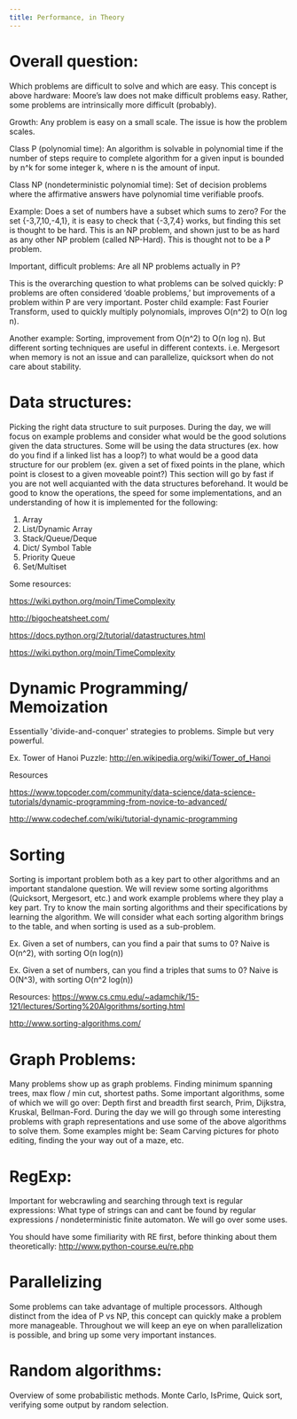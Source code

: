 ```yaml
---
title: Performance, in Theory
---
```


# Overall question: 
Which problems are difficult to solve and which are easy.
This concept is above hardware: Moore’s law does not make difficult problems easy. Rather, some problems are intrinsically more difficult (probably).

Growth: Any problem is easy on a small scale. The issue is how the problem scales.

Class P (polynomial time): An algorithm is solvable in polynomial time if the number of steps require to complete algorithm for a given input is bounded by n^k for some integer k, where n is the amount of input.

Class NP (nondeterministic polynomial time): Set of decision problems where the affirmative answers have polynomial time verifiable proofs.

Example:  Does a set of numbers have a subset which sums to zero? For the set {-3,7,10,-4,1}, it is easy to check that {-3,7,4} works, but finding this set is thought to be hard. This is an NP problem, and shown just to be as hard as any other NP problem (called NP-Hard). This is thought not to be a P problem.

Important, difficult problems: Are all NP problems actually in P?

This is the overarching question to what problems can be solved quickly: P problems are often considered ‘doable problems,’ but improvements of a problem within P are very important. Poster child example: Fast Fourier Transform, used to quickly multiply polynomials, improves O(n^2) to O(n log n). 

Another example: Sorting, improvement from O(n^2) to O(n log n). But different sorting techniques are useful in different contexts. i.e. Mergesort when memory is not an issue and can parallelize, quicksort when do not care about stability.



# Data structures: 
Picking the right data structure to suit purposes. During the day, we will focus on example problems and consider what would be the good solutions given the data structures. Some will be using the data structures (ex. how do you find if a linked list has a loop?) to what would be a good data structure for our problem (ex. given a set of fixed points in the plane, which point is closest to a given moveable point?) This section will go by fast if you are not well acquianted with the data structures beforehand. It would be good to know the operations, the speed for some implementations, and an understanding of how it is implemented for the following:

1. Array
2. List/Dynamic Array
3. Stack/Queue/Deque
4. Dict/ Symbol Table
5. Priority Queue
6. Set/Multiset

Some resources:

https://wiki.python.org/moin/TimeComplexity

http://bigocheatsheet.com/

https://docs.python.org/2/tutorial/datastructures.html

https://wiki.python.org/moin/TimeComplexity



# Dynamic Programming/ Memoization

Essentially 'divide-and-conquer' strategies to problems. Simple but very powerful.

Ex. Tower of Hanoi Puzzle: http://en.wikipedia.org/wiki/Tower_of_Hanoi

Resources

https://www.topcoder.com/community/data-science/data-science-tutorials/dynamic-programming-from-novice-to-advanced/

http://www.codechef.com/wiki/tutorial-dynamic-programming

# Sorting

Sorting is important problem both as a key part to other algorithms and an important standalone question. We will review some sorting algorithms (Quicksort, Mergesort, etc.) and work example problems where they play a key part. Try to know the main sorting algorithms and their specifications by learning the algorithm. We will consider what each sorting algorithm brings to the table, and when sorting is used as a sub-problem.

Ex. Given a set of numbers, can you find a pair that sums to 0? Naive is O(n^2), with sorting O(n log(n))

Ex. Given a set of numbers, can you find a triples that sums to 0? Naive is O(N^3), with sorting O(n^2 log(n))

Resources: 
https://www.cs.cmu.edu/~adamchik/15-121/lectures/Sorting%20Algorithms/sorting.html

http://www.sorting-algorithms.com/

# Graph Problems: 
Many problems show up as graph problems. Finding minimum spanning trees, max flow / min cut, shortest paths. Some important algorithms, some of which we will go over: Depth first and breadth first search, Prim, Dijkstra, Kruskal, Bellman-Ford. During the day we will go through some interesting problems with graph representations and use some of the above algorithms to solve them. Some examples might be: Seam Carving pictures for photo editing, finding the your way out of a maze, etc.

# RegExp: 
Important for webcrawling and searching through text is regular expressions: What type of strings can and cant be found by regular expressions / nondeterministic finite automaton. We will go over some uses.

You should have some fimiliarity with RE first, before thinking about them theoretically: http://www.python-course.eu/re.php

# Parallelizing
Some problems can take advantage of multiple processors. Although distinct from the idea of P vs NP, this concept can quickly make a problem more manageable. Throughout we will keep an eye on when parallelization is possible, and bring up some very important instances.

# Random algorithms: 
Overview of some probabilistic methods. Monte Carlo, IsPrime, Quick sort, verifying some output by random selection.


